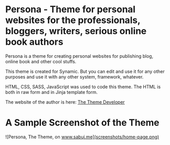 # Persona - Theme for personal websites for the professionals, bloggers, writers, serious online book authors
Persona is a theme for creating personal websites for publishing blog, online book and other cool stuffs.

This theme is created for Synamic. But you can edit and use it for any other purposes and use it with any other system, framework, whatever.

HTML, CSS, SASS, JavaScript was used to code this theme. The HTML is both in raw form and in Jinja template form.

The website of the author is here: [The Theme Developer](https://www.sabuj.me)

# A Sample Screenshot of the Theme
![Persona, The Theme, on www.sabuj.me](screenshots/home-page.png)
